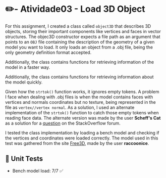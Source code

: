 # :pencil2:- Atividade03 - Load 3D Object

For this assignment, I created a class called `object3D` that describes 3D objects, storing their important components like vertices and faces in vector structures. The objec3D constructor expects a file path as an argument that points to an `OBJ` file containing the description of the geometry of a given model you want to load. It only loads an object from a .obj file, being the only geometry definition format accepted.

Additionally, the class contains functions for retrieving information of the model in a faster way.

Additionally, the class contains functions for retrieving information about the model quickly.

Given how the `strtok()` function works, it ignores empty tokens. A problem I face when dealing with .obj files is when the model contains faces with vertices and normals coordinates but no texture, being represented in the file as `vertex//vertex normal`. As a solution, I used an alternate implementation of the `strtok()` function to catch those empty tokens when reading face data. The alternate version was made by the user **Scheff's Cat** as a solution for a [question](https://stackoverflow.com/questions/42315585/split-string-into-tokens-in-c-when-there-are-2-delimiters-in-a-row) on the StackOverflow forum.

I tested the class implementation by loading a bench model and checking if the vertices and coordinates were loaded correctly. The model used in this test was gathered from the site [Free3D]( https://free3d.com/pt/3d-model/bench-84662.html), made by the user **raccoonice**.





## :test_tube: Unit Tests

- Bench model load: 7/7 :white_check_mark: